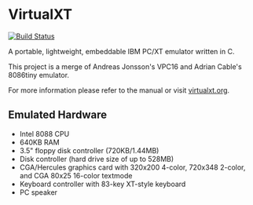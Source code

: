 # VirtualXT

[![Build Status](https://travis-ci.org/andreas-jonsson/virtual-xt.svg?branch=master)](https://travis-ci.org/andreas-jonsson/virtual-xt)

A portable, lightweight, embeddable IBM PC/XT emulator written in C.

This project is a merge of Andreas Jonsson's VPC16 and Adrian Cable's 8086tiny emulator.

For more information please refer to the manual or visit [virtualxt.org](https://virtualxt.org).

## Emulated Hardware

* Intel 8088 CPU
* 640KB RAM
* 3.5" floppy disk controller (720KB/1.44MB)
* Disk controller (hard drive size of up to 528MB)
* CGA/Hercules graphics card with 320x200 4-color, 720x348 2-color, and CGA 80x25 16-color textmode
* Keyboard controller with 83-key XT-style keyboard
* PC speaker
